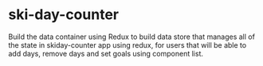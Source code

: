 # ski-day-counter
Build the data container using Redux to build data store that manages all of the state in skiday-counter app using redux, for users that will be able to add days, remove days and set goals using component list.
